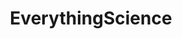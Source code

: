 ---
title: EverythingScience
crosslinks:
- science
- MarchForScience
- worldnews
- videos
- news
- The_Donald
- IAmA
- medicine
- Pyongyang
- Permaculture
- Futurology
- EnoughTrumpSpam
- zeronet
- Physics
- gunpolitics
- Economics
- datahoarder
- vegan
- BioSky
---